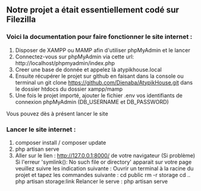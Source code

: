 ## Notre projet a était essentiellement codé sur Filezilla

### Voici la documentation pour faire fonctionner le site internet :

1. Disposer de XAMPP ou MAMP afin d'utiliser phpMyAdmin et le lancer
2.  Connectez-vous sur phpMyAdmin via cette url: http://localhost/phpmyadmin/index.php
3. Creer une base de donnée et appelez là atypikhouse.local
4. Ensuite récupérer le projet sur github en faisant dans la console ou terminal un git clone https://github.com/Dienaba/AtypikHouse.git dans le dossier htdocs du dossier xampp/mamp
5. Une fois le projet importé, ajouter le fichier .env vos identifiants de connexion phpMyAdmin (DB_USERNAME et DB_PASSWORD)

Vous pouvez dès à présent lancer le site

### Lancer le site internet :

1. composer install / composer update
2. php artisan serve
3. Aller sur le lien : http://127.0.0.1:8000/ de votre navigateur
(Si problème) Si l'erreur 'symlink(): No such file or directory' apparait sur votre page veuillez suivre les indication suivante :
    Ouvrir un terminal à la racine du projet et tapez les commandes suivante :
        cd public
        rm -r storage
        cd ..
        php artisan storage:link
    Relancer le serve : php artisan serve

